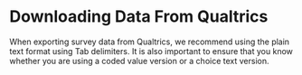 # Downloading Data From Qualtrics

When exporting survey data from Qualtrics, we recommend using the plain text format using Tab delimiters. It is also important to ensure that you know whether you are using a coded value version or a choice text version. 
